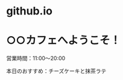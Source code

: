 # github.io
<!DOCTYPE html>
<html>
<head>
  <meta charset="UTF-8">
  <title>○○カフェ</title>
</head>
<body>
  <h1>○○カフェへようこそ！</h1>
  <p>営業時間：11:00〜20:00</p>
  <p>本日のおすすめ：チーズケーキと抹茶ラテ</p>
</body>
</html>
